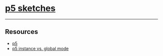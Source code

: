 # [p5 sketches](https://rfong.github.io/rc-sandbox/creative-coding/p5/)
-----

## Resources
- [p5](https://p5js.org/)
- [p5 instance vs. global mode](https://github.com/processing/p5.js/wiki/Global-and-instance-mode)
